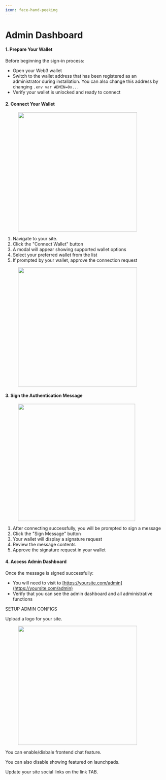 ```yaml
---
icon: face-hand-peeking
---
```


# Admin Dashboard

#### 1. Prepare Your Wallet

Before beginning the sign-in process:

* Open your Web3 wallet
* Switch to the wallet address that has been registered as an administrator during installation. You can also change this address by  changing `.env var ADMIN=0x...`
* Verify your wallet is unlocked and ready to connect

#### 2. Connect Your Wallet

<div align="left"><figure><img src=".gitbook/assets/Screenshot 2024-12-08 at 8.33.36 PM.png" alt="" width="375"><figcaption></figcaption></figure></div>

1. Navigate to your site.
2. Click the "Connect Wallet" button
3. A modal will appear showing supported wallet options
4. Select your preferred wallet from the list
5. If prompted by your wallet, approve the connection request

<div align="left"><figure><img src=".gitbook/assets/Screenshot 2024-12-08 at 8.33.54 PM.png" alt="" width="375"><figcaption></figcaption></figure></div>

#### 3. Sign the Authentication Message

<div align="left"><figure><img src=".gitbook/assets/Screenshot 2024-12-08 at 8.34.21 PM.png" alt="" width="369"><figcaption></figcaption></figure></div>

1. After connecting successfully, you will be prompted to sign a message
2. Click the "Sign Message" button
3. Your wallet will display a signature request
4. Review the message contents
5. Approve the signature request in your wallet

#### 4. Access Admin Dashboard

Once the message is signed successfully:

* You will need to visit to [https://yoursite.com/admin](https://yoursite.com/admin)
* Verify that you can see the admin dashboard and all administrative functions

SETUP ADMIN CONFIGS

Upload a logo for your site.

<div align="left"><figure><img src=".gitbook/assets/Screenshot 2024-12-08 at 9.01.35 PM.png" alt="" width="375"><figcaption></figcaption></figure></div>

You can enable/disbale frontend chat feature.

You can also disable showing featured on launchpads.

Update your site social links on the link TAB.
